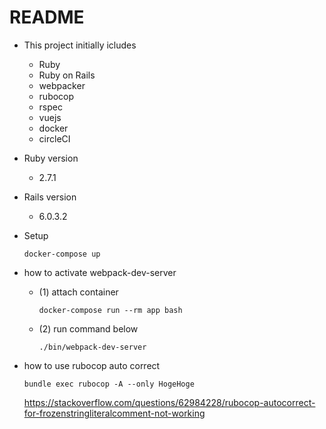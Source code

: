 # README

- This project initially icludes

  - Ruby 
  - Ruby on Rails
  - webpacker
  - rubocop
  - rspec
  - vuejs
  - docker
  - circleCI

- Ruby version

  - 2.7.1

- Rails version

  - 6.0.3.2

- Setup

  `docker-compose up`

- how to activate webpack-dev-server

  - (1) attach container
  
    `docker-compose run --rm app bash`

  - (2) run command below
  
    `./bin/webpack-dev-server`

- how to use rubocop auto correct

  `bundle exec rubocop -A --only HogeHoge`

  https://stackoverflow.com/questions/62984228/rubocop-autocorrect-for-frozenstringliteralcomment-not-working
